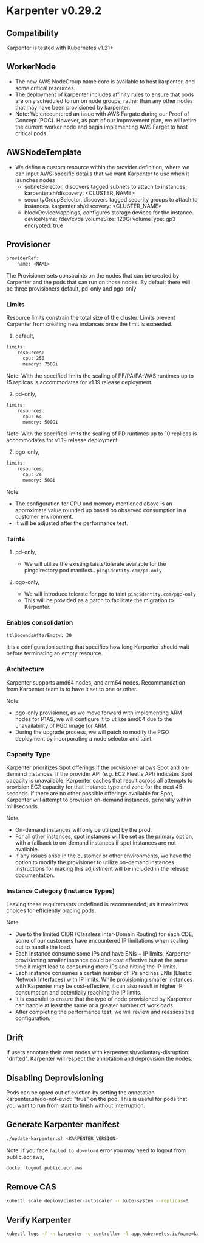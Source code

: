 # Karpenter v0.29.2

## Compatibility
Karpenter is tested with Kubernetes v1.21+


## WorkerNode
- The new AWS NodeGroup name core is available to host karpenter, and some critical resources.
- The deployment of karpenter includes affinity rules to ensure that pods are only scheduled to run on node groups, rather than any other nodes that may have been provisioned by karpenter.
- Note: We encountered an issue with AWS Fargate during our Proof of Concept (POC). However, as part of our improvement plan, we will retire the current worker node and begin implementing AWS Farget to host critical pods.


## AWSNodeTemplate
- We define a custom resource within the provider definition, where we can input AWS-specific details that we want Karpenter to use when it launches nodes
  * subnetSelector, discovers tagged subnets to attach to instances.
    karpenter.sh/discovery: <CLUSTER_NAME>
  * securityGroupSelector, discovers tagged security groups to attach to instances.
    karpenter.sh/discovery: <CLUSTER_NAME>
  * blockDeviceMappings, configures storage devices for the instance.
    deviceName: /dev/xvda  volumeSize: 120Gi  volumeType: gp3  encrypted: true


## Provisioner
```sh
providerRef:
    name: <NAME>
```
The Provisioner sets constraints on the nodes that can be created by Karpenter and the pods that can run on those nodes. By default there will be three provisioners default, pd-only and pgo-only


### Limits
Resource limits constrain the total size of the cluster. Limits prevent Karpenter from creating new instances once the limit is exceeded.

1. default,
```sh
limits:
    resources:
      cpu: 250
      memory: 750Gi
```

Note: With the specified limits the scaling of PF/PA/PA-WAS runtimes up to 15 replicas is accommodates for v1.19 release deployment. 

2. pd-only,
```sh
limits:
    resources:
      cpu: 64
      memory: 500Gi
```

Note: With the specified limits the scaling of PD runtimes up to 10 replicas is accommodates for v1.19 release deployment.

2. pgo-only,
```sh
limits:
    resources:
      cpu: 24
      memory: 50Gi
```

Note:
* The configuration for CPU and memory mentioned above is an approximate value rounded up based on observed consumption in a customer environment.
* It will be adjusted after the performance test.


### Taints

1. pd-only,
   - We will utilize the existing taists/tolerate available for the pingdirectory pod manifest.. `pingidentity.com/pd-only`

2. pgo-only,
   - We will introduce tolerate for pgo to taint `pingidentity.com/pgo-only`
   - This will be provided as a patch to facilitate the migration to Karpenter.


### Enables consolidation
```sh
ttlSecondsAfterEmpty: 30
```
It is a configuration setting that specifies how long Karpenter should wait before terminating an empty resource.


### Architecture
Karpenter supports amd64 nodes, and arm64 nodes. Recommandation from Karpenter team is to have it set to one or other.

Note:
- pgo-only provisioner, as we move forward with implementing ARM nodes for P1AS, we will configure it to utilize amd64 due to the unavailability of PGO image for ARM.
- During the upgrade process, we will patch to modify the PGO deployment by incorporating a node selector and taint.


### Capacity Type
Karpenter prioritizes Spot offerings if the provisioner allows Spot and on-demand instances. If the provider API (e.g. EC2 Fleet's API) indicates Spot capacity is unavailable, Karpenter caches that result across all attempts to provision EC2 capacity for that instance type and zone for the next 45 seconds. If there are no other possible offerings available for Spot, Karpenter will attempt to provision on-demand instances, generally within milliseconds.

Note:
-  On-demand instances will only be utilized by the prod.
-  For all other instances, spot instances will be set as the primary option, with a fallback to on-demand instances if spot instances are not available.
-  If any issues arise in the customer or other environments, we have the option to modify the provisioner to utilize on-demand instances. Instructions for making this adjustment will be included in the release documentation.


### Instance Category (Instance Types)
Leaving these requirements undefined is recommended, as it maximizes choices for efficiently placing pods.


Note:
- Due to the limited CIDR (Classless Inter-Domain Routing) for each CDE, some of our customers have encountered IP limitations when scaling out to handle the load.
- Each instance consume some IPs and have ENIs + IP limits, Karpenter provisioning smaller instance could be cost effective but at the same time it might lead to consuming more IPs and hitting the IP limits.
- Each instance consumes a certain number of IPs and has ENIs (Elastic Network Interfaces) with IP limits. While provisioning smaller instances with Karpenter may be cost-effective, it can also result in higher IP consumption and potentially reaching the IP limits.
- It is essential to ensure that the type of node provisioned by Karpenter can handle at least the same or a greater number of workloads.
- After completing the performance test, we will review and reassess this configuration.


## Drift
If users annotate their own nodes with karpenter.sh/voluntary-disruption: "drifted". Karpenter will respect the annotation and deprovision the nodes.


## Disabling Deprovisioning
Pods can be opted out of eviction by setting the annotation karpenter.sh/do-not-evict: "true" on the pod. This is useful for pods that you want to run from start to finish without interruption.


## Generate Karpenter manifest

```sh
./update-karpenter.sh <KARPENTER_VERSION>
```

Note: If you face `failed to download` error you may need to logout from public.ecr.aws,

```sh
docker logout public.ecr.aws
```


## Remove CAS

```sh
kubectl scale deploy/cluster-autoscaler -n kube-system --replicas=0
```


## Verify Karpenter

```sh
kubectl logs -f -n karpenter -c controller -l app.kubernetes.io/name=karpenter
```
